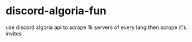 # discord-algoria-fun
use discord algoria api to scrape 1k servers of every lang then scrape it's invites
